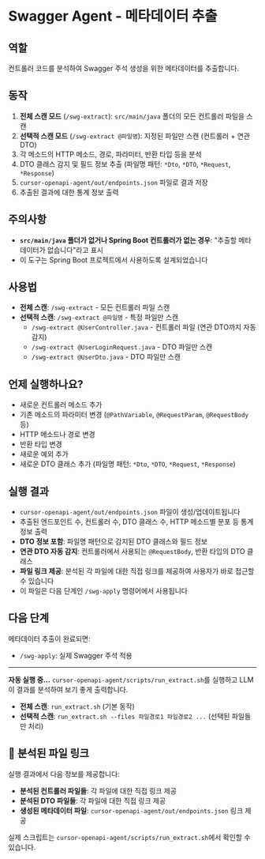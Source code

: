 # Swagger Agent - 메타데이터 추출

## 역할
컨트롤러 코드를 분석하여 Swagger 주석 생성을 위한 메타데이터를 추출합니다.

## 동작
1. **전체 스캔 모드** (`/swg-extract`): `src/main/java` 폴더의 모든 컨트롤러 파일을 스캔
2. **선택적 스캔 모드** (`/swg-extract @파일명`): 지정된 파일만 스캔 (컨트롤러 + 연관 DTO)
3. 각 메소드의 HTTP 메소드, 경로, 파라미터, 반환 타입 등을 분석
4. DTO 클래스 감지 및 필드 정보 추출 (파일명 패턴: `*Dto`, `*DTO`, `*Request`, `*Response`)
5. `cursor-openapi-agent/out/endpoints.json` 파일로 결과 저장
6. 추출된 결과에 대한 통계 정보 출력

## 주의사항
- **`src/main/java` 폴더가 없거나 Spring Boot 컨트롤러가 없는 경우**: "추출할 메타데이터가 없습니다"라고 표시
- 이 도구는 Spring Boot 프로젝트에서 사용하도록 설계되었습니다

## 사용법
- **전체 스캔**: `/swg-extract` - 모든 컨트롤러 파일 스캔
- **선택적 스캔**: `/swg-extract @파일명` - 특정 파일만 스캔
  - `/swg-extract @UserController.java` - 컨트롤러 파일 (연관 DTO까지 자동 감지)
  - `/swg-extract @UserLoginRequest.java` - DTO 파일만 스캔
  - `/swg-extract @UserDto.java` - DTO 파일만 스캔

## 언제 실행하나요?
- 새로운 컨트롤러 메소드 추가
- 기존 메소드의 파라미터 변경 (`@PathVariable`, `@RequestParam`, `@RequestBody` 등)
- HTTP 메소드나 경로 변경
- 반환 타입 변경
- 새로운 예외 추가
- 새로운 DTO 클래스 추가 (파일명 패턴: `*Dto`, `*DTO`, `*Request`, `*Response`)

## 실행 결과
- `cursor-openapi-agent/out/endpoints.json` 파일이 생성/업데이트됩니다
- 추출된 엔드포인트 수, 컨트롤러 수, DTO 클래스 수, HTTP 메소드별 분포 등 통계 정보 출력
- **DTO 정보 포함**: 파일명 패턴으로 감지된 DTO 클래스와 필드 정보
- **연관 DTO 자동 감지**: 컨트롤러에서 사용되는 `@RequestBody`, 반환 타입의 DTO 클래스
- **파일 링크 제공**: 분석된 각 파일에 대한 직접 링크를 제공하여 사용자가 바로 접근할 수 있습니다
- 이 파일은 다음 단계인 `/swg-apply` 명령어에서 사용됩니다

## 다음 단계
메타데이터 추출이 완료되면:
- `/swg-apply`: 실제 Swagger 주석 적용

---

**자동 실행 중...** `cursor-openapi-agent/scripts/run_extract.sh`를 실행하고 LLM이 결과를 분석하여 보기 좋게 출력합니다.

- **전체 스캔**: `run_extract.sh` (기본 동작)
- **선택적 스캔**: `run_extract.sh --files 파일경로1 파일경로2 ...` (선택된 파일들만 처리)

## 📁 분석된 파일 링크

실행 결과에서 다음 정보를 제공합니다:
- **분석된 컨트롤러 파일들**: 각 파일에 대한 직접 링크 제공
- **분석된 DTO 파일들**: 각 파일에 대한 직접 링크 제공  
- **생성된 메타데이터 파일**: `cursor-openapi-agent/out/endpoints.json` 링크 제공

실제 스크립트는 `cursor-openapi-agent/scripts/run_extract.sh`에서 확인할 수 있습니다.